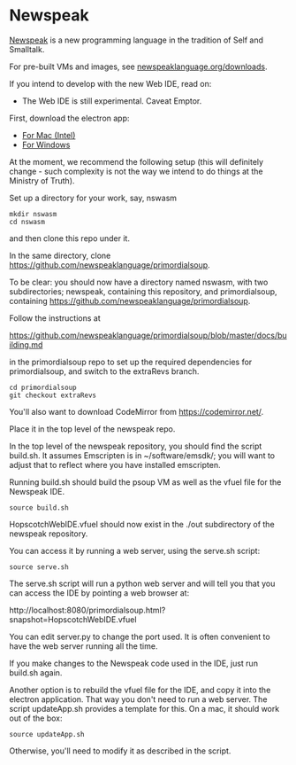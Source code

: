 # Newspeak

[Newspeak](http://www.newspeaklanguage.org/) is a new programming language in the tradition of Self and Smalltalk.

For pre-built VMs and images, see
[newspeaklanguage.org/downloads](http://www.newspeaklanguage.org/downloads).

If you intend to develop with the new Web IDE, read on:

* The Web IDE is still experimental. Caveat Emptor.

First, download the electron app:
* [For Mac (Intel)](https://newspeaklanguage.org/NewspeakIDE.app.zip)
* [For Windows](https://newspeaklanguage.org/newspeakIDE.zip)


At the moment, we recommend the following setup (this will
definitely change - such complexity is not the way we intend to do things at the
Ministry of Truth).

Set up a directory for your work, say, nswasm

```
mkdir nswasm
cd nswasm
```

and then clone this repo under it.

In the same directory, clone
https://github.com/newspeaklanguage/primordialsoup.

To be clear: you should now have a directory named nswasm, with two
subdirectories; newspeak, containing this repository, and
primordialsoup, containing https://github.com/newspeaklanguage/primordialsoup.


Follow the instructions at

https://github.com/newspeaklanguage/primordialsoup/blob/master/docs/building.md

in the primordialsoup repo to set up the required dependencies for
primordialsoup, and switch to the extraRevs branch.

```
cd primordialsoup
git checkout extraRevs
```

You'll also want to download CodeMirror from https://codemirror.net/.

Place it in the top level of the newspeak repo.

In the top level of the newspeak repository, you should find the script
build.sh. It assumes Emscripten is in ~/software/emsdk/; you will
want to adjust that to reflect where you have installed emscripten.

Running build.sh should build the psoup VM as well as  the vfuel file for
the Newspeak IDE. 

```
source build.sh
```

HopscotchWebIDE.vfuel should now exist in the ./out subdirectory of the
newspeak repository.

You can access it by running a web server, using the serve.sh script:

```
source serve.sh
```
The serve.sh script will run a python web server and will tell you that you
can access the IDE by pointing a web browser at:

http://localhost:8080/primordialsoup.html?snapshot=HopscotchWebIDE.vfuel

You can edit server.py to change the port used. It is often convenient to have the web server running all the time.

If you make changes to the Newspeak code used in the IDE, just run build.sh again.

Another option is to rebuild the vfuel file for the IDE, and copy it into
the electron application. That way you don't need to run a web server.
The script updateApp.sh provides a template for this. On a mac, it should work
out of the box:

```
source updateApp.sh
```

Otherwise, you'll need to modify it as described
in the script. 




